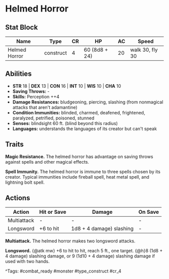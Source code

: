 # Helmed Horror

## Stat Block

| Name | Type | CR | HP | AC | Speed |
|------|------|----|----|----|-------|
| Helmed Horror | construct | 4 | 60 (8d8 + 24) | 20 | walk 30, fly 30 |

## Abilities

- **STR** 18 | **DEX** 13 | **CON** 16 | **INT** 10 | **WIS** 10 | **CHA** 10
- **Saving Throws:** -  
- **Skills:** Perception ++4  
- **Damage Resistances:** bludgeoning, piercing, slashing (from nonmagical attacks that aren't adamantine)  
- **Condition Immunities:** blinded, charmed, deafened, frightened, paralyzed, petrified, poisoned, stunned  
- **Senses:** blindsight 60 ft. (blind beyond this radius)  
- **Languages:** understands the languages of its creator but can't speak

## Traits

**Magic Resistance.** The helmed horror has advantage on saving throws against spells and other magical effects.

**Spell Immunity.** The helmed horror is immune to three spells chosen by its creator. Typical immunities include fireball spell, heat metal spell, and lightning bolt spell.


## Actions

| Action | Hit or Save | Damage | On Save |
|--------|--------------|--------|----------|
| Multiattack | - | - | - |
| Longsword | +6 to hit | 1d8 + 4 damage) slashing | - |

**Multiattack.** The helmed horror makes two longsword attacks.

**Longsword.** {@atk mw} +6 to hit to hit, reach 5 ft., one target. {@h}8 (1d8 + 4 damage) slashing damage, or 9 (1d10 + 4 damage) slashing damage if used with two hands.


^Tags: #combat_ready #monster #type_construct #cr_4